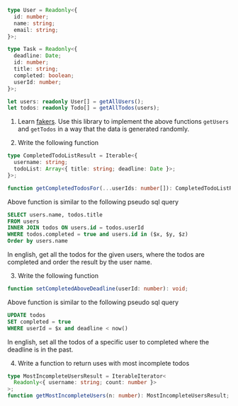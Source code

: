 ```typescript
type User = Readonly<{
  id: number;
  name: string;
  email: string;
}>;

type Task = Readonly<{
  deadline: Date;
  id: number;
  title: string;
  completed: boolean;
  userId: number;
}>;

let users: readonly User[] = getAllUsers();
let todos: readonly Todo[] = getAllTodos(users);
```

1. Learn [fakers](https://fakerjs.dev/guide/). Use this library to implement the above functions `getUsers` and `getTodos` in a way that the data is generated randomly.

2. Write the following function

```typescript
type CompletedTodoListResult = Iterable<{
  username: string;
  todoList: Array<{ title: string; deadline: Date }>;
}>;

function getCompletedTodosFor(...userIds: number[]): CompletedTodoListResult;
```

Above function is similar to the following pseudo sql query

```sql
SELECT users.name, todos.title
FROM users
INNER JOIN todos ON users.id = todos.userId
WHERE todos.completed = true and users.id in ($x, $y, $z)
Order by users.name
```

In english, get all the todos for the given users, where the todos are completed and order the result by the user name.

3. Write the following function

```typescript
function setCompletedAboveDeadline(userId: number): void;
```

Above function is similar to the following pseudo sql query

```sql
UPDATE todos
SET completed = true
WHERE userId = $x and deadline < now()
```

In english, set all the todos of a specific user to completed where the deadline is in the past.

4. Write a function to return uses with most incomplete todos

```typescript
type MostIncompleteUsersResult = IterableIterator<
  Readonly<{ username: string; count: number }>
>;
function getMostIncompleteUsers(n: number): MostIncompleteUsersResult;
```
